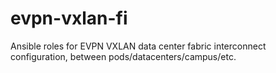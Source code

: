 # evpn-vxlan-fi
Ansible roles for EVPN VXLAN data center fabric interconnect configuration, between pods/datacenters/campus/etc.
